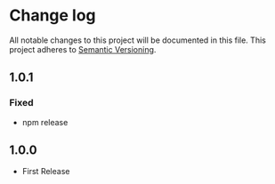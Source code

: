 # Change log

All notable changes to this project will be documented in this file.
This project adheres to [Semantic Versioning](http://semver.org/).

## 1.0.1

### Fixed

* npm release

## 1.0.0
* First Release

[Unreleased]: https://github.com/Esri/arcgis-to-geojson-utils/compare/v1.0.1...HEAD
[1.0.1]: https://github.com/Esri/arcgis-to-geojson-utils/compare/v1.0.0...v1.0.1